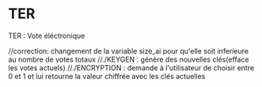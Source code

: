 # TER
TER : Vote éléctronique

//correction: changement de la variable size_ai pour qu'elle soit inferieure au nombre de votes totaux
//./KEYGEN : génère des nouvelles clés(efface les votes actuels)
//./ENCRYPTION : demande à l'utilisateur de choisir entre 0 et 1 et lui retourne la valeur chiffrée avec les clés actuelles
